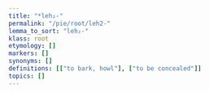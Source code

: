```yaml
---
title: "*leh₂-"
permalink: "/pie/root/leh2-"
lemma_to_sort: "leh₂-"
klass: root
etymology: []
markers: []
synonyms: []
definitions: [["to bark, howl"], ["to be concealed"]]
topics: []
---
```

